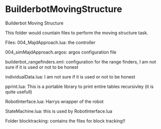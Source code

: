 # BuilderbotMovingStructure
Builderbot Moving Structure

This folder would countain files to perform the moving structure task. 

Files:
004_MajdApproach.lua: the controller

004_simMajdApproach.argos: argos configuration file

builderbot_rangefinders.xml: configuration for the range finders, I am not sure if it is used or not to be honest

individualData.lua: I am not sure if it is used or not to be honest

pprint.lua: This is a portable library to print entire tables recursivley (it is quite usefull)

RobotInterface.lua: Harrys wrapper of the robot

StateMachine.lua: this is used by RobotInterface.lua

Folder blocktracking: contains the files for block tracking!!
